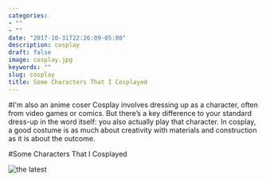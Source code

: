 ```yaml
---
categories:
- ""
- ""
date: "2017-10-31T22:26:09-05:00"
description: cosplay
draft: false
image: cosplay.jpg
keywords: ""
slug: cosplay
title: Some Characters That I Cosplayed
---
```


#I'm also an anime coser
Cosplay involves dressing up as a character, often from video games or comics. But there’s a key difference to your standard dress-up in the word itself: you also actually play that character.
In cosplay, a good costume is as much about creativity with materials and construction as it is about the outcome.

#Some Characters That I Cosplayed

![the latest]()
